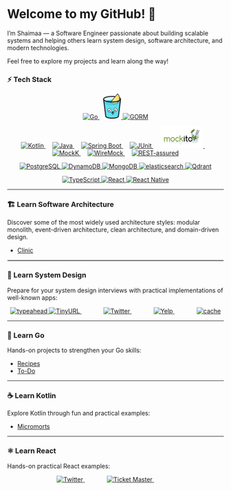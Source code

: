 <!--
**ShaimaaSabry/ShaimaaSabry** is a ✨ _special_ ✨ repository because its `README.md` (this file) appears on your GitHub profile.

Here are some ideas to get you started:

- 🔭 I’m currently working on ...
- 🌱 I’m currently learning ...
- 👯 I’m looking to collaborate on ...
- 🤔 I’m looking for help with ...
- 💬 Ask me about ...
- 📫 How to reach me: ...
- 😄 Pronouns: ...
- ⚡ Fun fact: ...
-->

# Welcome to my GitHub! 👋 

I’m Shaimaa — a Software Engineer passionate about building scalable systems and helping others learn system design, software architecture, and modern technologies.  

Feel free to explore my projects and learn along the way!

### ⚡ Tech Stack

<!-- Go -->
<p align="center">
  <a href="https://golang.org" title="Go">
    <img src="https://upload.wikimedia.org/wikipedia/commons/thumb/0/05/Go_Logo_Blue.svg/640px-Go_Logo_Blue.svg.png" width="100" height="100" alt="Go">
  </a>
  &nbsp;
  <a href="#" title="Gin">
    <img src="https://raw.githubusercontent.com/gin-gonic/logo/master/color.png" height="60" alt="Gin">
  </a>
  <a href="#" title="GORM">
    <img src="https://miro.medium.com/v2/resize:fit:1400/1*XBvxUxqycRC8B8KGCuzJVw.png" height="50" alt="GORM">
  </a>
</p>

<!-- Kotlin, Java -->
<p align="center">
  <a href="#" title="Kotlin">
    <img src="https://www.fugenx.com/wp-content/uploads/2021/06/kotlin.png" height="50" alt="Kotlin">
  </a>
  &nbsp;&nbsp;&nbsp;
  <a href="#" title="Java">
    <img src="https://cdn-icons-png.flaticon.com/512/226/226777.png" height="50" alt="Java">
  </a>
  &nbsp;&nbsp;&nbsp;
  <a href="#" title="Spring Boot">
    <img src="https://dz2cdn1.dzone.com/storage/temp/12434118-spring-boot-logo.png" height="50" alt="Spring Boot">
  </a>
  &nbsp;&nbsp;&nbsp;
  <a href="#" title="JUnit">
    <img src="https://junit.org/assets/img/junit5-logo.png" height="50" alt="JUnit">
  </a>
  &nbsp;&nbsp;&nbsp;
  <a href="#" title="Mockito">
    <img src="https://raw.githubusercontent.com/mockito/mockito/main/config/javadoc/resources/org/mockito/logo.png" height="50" alt="Mockito">
  </a>
  &nbsp;&nbsp;&nbsp;
  <a href="#" title="MockK">
    <img src="https://avatars.githubusercontent.com/u/34787540?v=4" height="50" alt="MockK">
  </a>
  &nbsp;&nbsp;&nbsp;
  <a href="#" title="WireMock">
    <img src="https://avatars.githubusercontent.com/u/21368587?s=280&v=4" height="50" alt="WireMock">
  </a>
  &nbsp;&nbsp;&nbsp;
  <a href="#" title="REST-assured">
    <img src="https://avatars.githubusercontent.com/u/19369327?v=4" height="50" alt="REST-assured">
  </a>
</p>

<!-- Databases -->
<p align="center">
  <a href="#" title="PostgreSQL">
    <img src="https://upload.wikimedia.org/wikipedia/commons/thumb/2/29/Postgresql_elephant.svg/640px-Postgresql_elephant.svg.png" height="50" alt="PostgreSQL" />
  </a>
  <a href="#" title="DynamoDB">
    <img src="https://upload.wikimedia.org/wikipedia/commons/f/fd/DynamoDB.png" height="50" alt="DynamoDB" />
  </a>
  <a href="#" title="MongoDB">
    <img src="https://raw.githubusercontent.com/detain/svg-logos/master/svg/m/mongodb-icon-2.svg" height="50" alt="MongoDB" />
  </a>
  <a href="#" title="elasticsearch">
    <img src="https://marketplace-assets.digitalocean.com/logos/elasticsearch.png" height="50" alt="elasticsearch" />
  </a>
  <a href="#" title="Qdrant">
    <img src="https://avatars.githubusercontent.com/u/73504361?s=200&v=4" height="50" alt="Qdrant" />
  </a>
</p>

<!-- frontend -->
<p align="center">
  <a href="#" title="TypeScript">
    <img src="https://upload.wikimedia.org/wikipedia/commons/thumb/f/f5/Typescript.svg/1200px-Typescript.svg.png" height="50" alt="TypeScript" />
  </a>
  <a href="#" title="React">
    <img src="https://jeremyrajan.gallerycdn.vsassets.io/extensions/jeremyrajan/react-component/1.1.0/1661484884133/Microsoft.VisualStudio.Services.Icons.Default" height="50" alt="React" />
  </a>
  <a href="#" title="React Native">
    <img src="https://jeremyrajan.gallerycdn.vsassets.io/extensions/jeremyrajan/react-component/1.1.0/1661484884133/Microsoft.VisualStudio.Services.Icons.Default" height="50" alt="React Native" />
  </a>
</p>

---

### 🏗 Learn Software Architecture
Discover some of the most widely used architecture styles: modular monolith, event-driven architecture, clean architecture, and domain-driven design.

* [Clinic](https://github.com/ShaimaaSabry/clinic-modular-monolith)


<hr style="border: 1px solid #ccc;">

### 🧩 Learn System Design
Prepare for your system design interviews with practical implementations of well-known apps:

<div align="center">
  
  <a href="https://github.com/ShaimaaSabry/typeahead" title="typeahead">
    <img src="https://www.tutorialrepublic.com/lib/images/bootstrap-5/twitter-typeahead.png" alt="typeahead" height="100">
  </a>
  
  <a href="https://github.com/ShaimaaSabry/tiny-url" title="TinyURL">
    <img src="https://cdn6.aptoide.com/imgs/3/6/9/3692fe5c188d207dc974032cf24a6742_icon.png" alt="TinyURL" height="140">
  </a>
  &nbsp;&nbsp;&nbsp;&nbsp;&nbsp;&nbsp;&nbsp;&nbsp;&nbsp;&nbsp;&nbsp;&nbsp;
  
  <a href="https://github.com/ShaimaaSabry/twitter" title="Twitter">
    <img src="https://upload.wikimedia.org/wikipedia/commons/thumb/6/6f/Logo_of_Twitter.svg/1200px-Logo_of_Twitter.svg.png" alt="Twitter" height="100">
  </a>
  &nbsp;&nbsp;&nbsp;&nbsp;&nbsp;&nbsp;&nbsp;&nbsp;&nbsp;&nbsp;&nbsp;&nbsp;
  
  <a href="https://github.com/ShaimaaSabry/yelp" title="Yelp">
    <img src="https://upload.wikimedia.org/wikipedia/commons/thumb/a/ad/Yelp_Logo.svg/2560px-Yelp_Logo.svg.png" alt="Yelp" height="100">
  </a>
  &nbsp;&nbsp;&nbsp;&nbsp;&nbsp;&nbsp;&nbsp;&nbsp;&nbsp;&nbsp;&nbsp;&nbsp;
  
  <a href="https://github.com/ShaimaaSabry/cache" title="cache">
    <img src="https://encrypted-tbn0.gstatic.com/images?q=tbn:ANd9GcQx099QIe9XeS66WcARxiKvuJfAmHECMuOKiqTcb8Mu8QZSuCyf3OZsyhZIs-0Xbqodz24&usqp=CAU" alt="cache" height="100">
  </a>

</div>

---

### 🚀 Learn Go 

Hands-on projects to strengthen your Go skills:

* [Recipes](https://github.com/ShaimaaSabry/recipes)
* [To-Do](https://github.com/ShaimaaSabry/todo)

  
---

### ☕ Learn Kotlin
Explore Kotlin through fun and practical examples:

* [Micromorts](https://github.com/ShaimaaSabry/Micromorts)

---

### ⚛️ Learn React
Hands-on practical React examples:

<p align="center">
  
  <a href="https://github.com/ShaimaaSabry/twitter-app" title="Twitter">
      <img src="https://upload.wikimedia.org/wikipedia/commons/thumb/6/6f/Logo_of_Twitter.svg/1200px-Logo_of_Twitter.svg.png" alt="Twitter" height="100">
  </a>
  &nbsp;&nbsp;&nbsp;&nbsp;&nbsp;&nbsp;&nbsp;&nbsp;&nbsp;&nbsp;&nbsp;&nbsp;
  
  <a href="https://github.com/ShaimaaSabry/ticket-master-app" title="Ticket Master">
      <img src="https://spot.io/wp-content/uploads/2023/05/case_study_logo_ticketmaster.png" alt="Ticket Master" height="100">
  </a>
  &nbsp;&nbsp;&nbsp;&nbsp;&nbsp;&nbsp;&nbsp;&nbsp;&nbsp;&nbsp;&nbsp;&nbsp;

</p>


